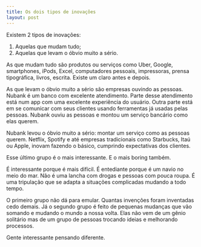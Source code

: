 ```yaml
---
title: Os dois tipos de inovações
layout: post
---
```


Existem 2 tipos de inovações:

1. Aquelas que mudam tudo;
2. Aquelas que levam o óbvio muito a sério.

As que mudam tudo são produtos ou serviços como Uber, Google, smartphones, iPods, Excel, computadores pessoais, impressoras, prensa tipográfica, livros, escrita. Existe um claro antes e depois. 

As que levam o óbvio muito a sério são empresas ouvindo as pessoas. Nubank é um banco com excelente atendimento. Parte desse atendimento está num app com uma excelente experiência do usuário. Outra parte está em se comunicar com seus clientes usando ferramentas já usadas pelas pessoas. Nubank ouviu as pessoas e montou um serviço bancário como elas querem.

Nubank levou o óbvio muito a sério: montar um serviço como as pessoas querem. Netflix, Spotify e até empresas tradicionais como Starbucks, Itaú ou Apple, inovam fazendo o básico, cumprindo expectativas dos clientes.

Esse último grupo é o mais interessante. E o mais boring também.

É interessante porque é mais difícil. É entediante porque é um navio no meio do mar. Não é uma lancha com drogas e pessoas com pouca roupa. É uma tripulação que se adapta a situações complicadas mudando a todo tempo.

O primeiro grupo não dá para emular. Quantas invenções foram inventadas cedo demais. Já o segundo grupo é feito de pequenas mudanças que vão somando e mudando o mundo a nossa volta. Elas não vem de um gênio solitário mas de um grupo de pessoas trocando ideias e melhorando processos. 

Gente interessante pensando diferente.